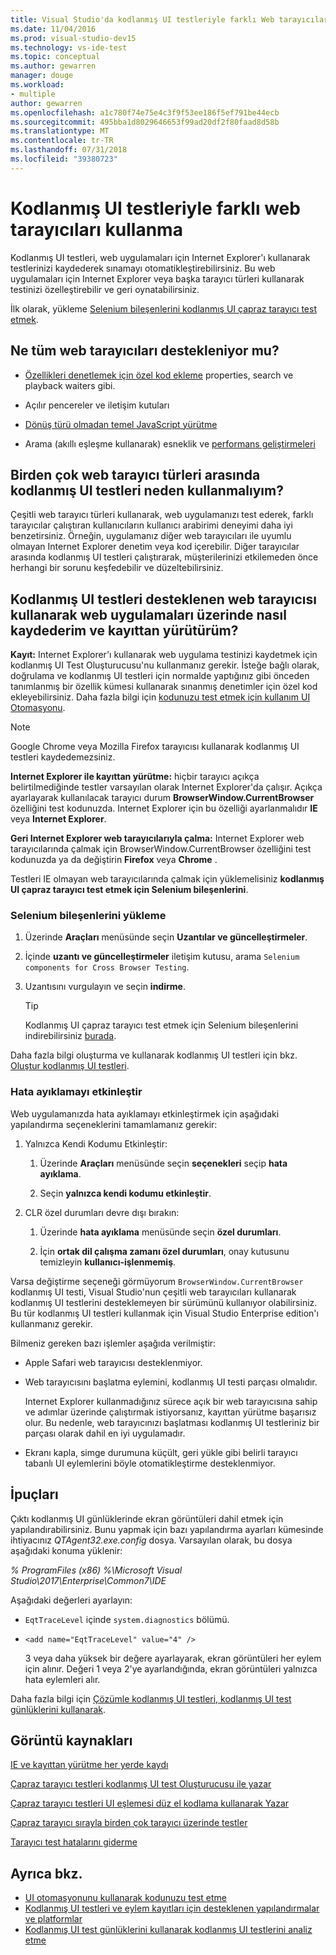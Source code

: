 ```yaml
---
title: Visual Studio'da kodlanmış UI testleriyle farklı Web tarayıcıları kullanma
ms.date: 11/04/2016
ms.prod: visual-studio-dev15
ms.technology: vs-ide-test
ms.topic: conceptual
ms.author: gewarren
manager: douge
ms.workload:
- multiple
author: gewarren
ms.openlocfilehash: a1c780f74e75e4c3f9f53ee186f5ef791be44ecb
ms.sourcegitcommit: 495bba1d8029646653f99ad20df2f80faad8d58b
ms.translationtype: MT
ms.contentlocale: tr-TR
ms.lasthandoff: 07/31/2018
ms.locfileid: "39380723"
---
```

# <a name="use-different-web-browsers-with-coded-ui-tests"></a>Kodlanmış UI testleriyle farklı web tarayıcıları kullanma

Kodlanmış UI testleri, web uygulamaları için Internet Explorer'ı kullanarak testlerinizi kaydederek sınamayı otomatikleştirebilirsiniz. Bu web uygulamaları için Internet Explorer veya başka tarayıcı türleri kullanarak testinizi özelleştirebilir ve geri oynatabilirsiniz.

İlk olarak, yükleme [Selenium bileşenlerini kodlanmış UI çapraz tarayıcı test etmek](https://marketplace.visualstudio.com/items?itemName=AtinBansal.SeleniumcomponentsforCodedUICrossBrowserTesting).

## <a name="whats-supported-across-all-web-browsers"></a>Ne tüm web tarayıcıları destekleniyor mu?

-   [Özellikleri denetlemek için özel kod ekleme](http://blogs.msdn.com/b/visualstudioalm/archive/2012/12/10/coded-ui-test-configuring-search-properties-while-recording-on-internet-explorer.aspx) properties, search ve playback waiters gibi.

-   Açılır pencereler ve iletişim kutuları

-   [Dönüş türü olmadan temel JavaScript yürütme](http://blogs.msdn.com/b/visualstudioalm/archive/2013/01/18/introducing-jscript-execution-on-internetexplorer-and-crossbrowser-in-coded-ui-test.aspx)

-   Arama (akıllı eşleşme kullanarak) esneklik ve [performans geliştirmeleri](http://blogs.msdn.com/b/visualstudioalm/archive/2012/02/01/guidelines-on-improving-performance-of-coded-ui-test-playback.aspx)

## <a name="why-should-i-use-coded-ui-tests-across-multiple-web-browser-types"></a>Birden çok web tarayıcı türleri arasında kodlanmış UI testleri neden kullanmalıyım?

Çeşitli web tarayıcı türleri kullanarak, web uygulamanızı test ederek, farklı tarayıcılar çalıştıran kullanıcıların kullanıcı arabirimi deneyimi daha iyi benzetirsiniz. Örneğin, uygulamanız diğer web tarayıcıları ile uyumlu olmayan Internet Explorer denetim veya kod içerebilir. Diğer tarayıcılar arasında kodlanmış UI testleri çalıştırarak, müşterilerinizi etkilemeden önce herhangi bir sorunu keşfedebilir ve düzeltebilirsiniz.

## <a name="how-do-i-record-and-play-back-coded-ui-tests-on-web-applications-using-the-supported-web-browsers"></a>Kodlanmış UI testleri desteklenen web tarayıcısı kullanarak web uygulamaları üzerinde nasıl kaydederim ve kayıttan yürütürüm?

**Kayıt:** Internet Explorer'ı kullanarak web uygulama testinizi kaydetmek için kodlanmış UI Test Oluşturucusu'nu kullanmanız gerekir. İsteğe bağlı olarak, doğrulama ve kodlanmış UI testleri için normalde yaptığınız gibi önceden tanımlanmış bir özellik kümesi kullanarak sınanmış denetimler için özel kod ekleyebilirsiniz. Daha fazla bilgi için [kodunuzu test etmek için kullanım UI Otomasyonu](../test/use-ui-automation-to-test-your-code.md).

> [!NOTE]
> Google Chrome veya Mozilla Firefox tarayıcısı kullanarak kodlanmış UI testleri kaydedemezsiniz.

 **Internet Explorer ile kayıttan yürütme:** hiçbir tarayıcı açıkça belirtilmediğinde testler varsayılan olarak Internet Explorer'da çalışır. Açıkça ayarlayarak kullanılacak tarayıcı durum **BrowserWindow.CurrentBrowser** özelliğini test kodunuzda. Internet Explorer için bu özelliği ayarlanmalıdır **IE** veya **Internet Explorer**.

 **Geri Internet Explorer web tarayıcılarıyla çalma:** Internet Explorer web tarayıcılarında çalmak için BrowserWindow.CurrentBrowser özelliğini test kodunuzda ya da değiştirin **Firefox** veya **Chrome** .

 Testleri IE olmayan web tarayıcılarında çalmak için yüklemelisiniz **kodlanmış UI çapraz tarayıcı test etmek için Selenium bileşenlerini**.

### <a name="install-selenium-components"></a>Selenium bileşenlerini yükleme

1.  Üzerinde **Araçları** menüsünde seçin **Uzantılar ve güncelleştirmeler**.

2.  İçinde **uzantı ve güncelleştirmeler** iletişim kutusu, arama `Selenium components for Cross Browser Testing`.

3.  Uzantısını vurgulayın ve seçin **indirme**.

    > [!TIP]
    > Kodlanmış UI çapraz tarayıcı test etmek için Selenium bileşenlerini indirebilirsiniz [burada](https://marketplace.visualstudio.com/items?itemName=AtinBansal.SeleniumcomponentsforCodedUICrossBrowserTesting).

Daha fazla bilgi oluşturma ve kullanarak kodlanmış UI testleri için bkz. [Oluştur kodlanmış UI testleri](../test/use-ui-automation-to-test-your-code.md).

### <a name="enable-debugging"></a>Hata ayıklamayı etkinleştir

Web uygulamanızda hata ayıklamayı etkinleştirmek için aşağıdaki yapılandırma seçeneklerini tamamlamanız gerekir:

1.  Yalnızca Kendi Kodumu Etkinleştir:

    1.  Üzerinde **Araçları** menüsünde seçin **seçenekleri** seçip **hata ayıklama**.

    2.  Seçin **yalnızca kendi kodumu etkinleştir**.

2.  CLR özel durumları devre dışı bırakın:

    1.  Üzerinde **hata ayıklama** menüsünde seçin **özel durumları**.

    2.  İçin **ortak dil çalışma zamanı özel durumları**, onay kutusunu temizleyin **kullanıcı-işlenmemiş**.

Varsa değiştirme seçeneği görmüyorum `BrowserWindow.CurrentBrowser` kodlanmış UI testi, Visual Studio'nun çeşitli web tarayıcıları kullanarak kodlanmış UI testlerini desteklemeyen bir sürümünü kullanıyor olabilirsiniz. Bu tür kodlanmış UI testleri kullanmak için Visual Studio Enterprise edition'ı kullanmanız gerekir.

Bilmeniz gereken bazı işlemler aşağıda verilmiştir:

- Apple Safari web tarayıcısı desteklenmiyor.

- Web tarayıcısını başlatma eylemini, kodlanmış UI testi parçası olmalıdır.

   Internet Explorer kullanmadığınız sürece açık bir web tarayıcısına sahip ve adımlar üzerinde çalıştırmak istiyorsanız, kayıttan yürütme başarısız olur. Bu nedenle, web tarayıcınızı başlatması kodlanmış UI testleriniz bir parçası olarak dahil en iyi uygulamadır.

- Ekranı kapla, simge durumuna küçült, geri yükle gibi belirli tarayıcı tabanlı UI eylemlerini böyle otomatikleştirme desteklenmiyor.

## <a name="tips"></a>İpuçları

Çıktı kodlanmış UI günlüklerinde ekran görüntüleri dahil etmek için yapılandırabilirsiniz. Bunu yapmak için bazı yapılandırma ayarları kümesinde ihtiyacınız *QTAgent32.exe.config* dosya. Varsayılan olarak, bu dosya aşağıdaki konuma yüklenir:

*% ProgramFiles (x86) %\Microsoft Visual Studio\2017\Enterprise\Common7\IDE*

Aşağıdaki değerleri ayarlayın:

- `EqtTraceLevel` içinde `system.diagnostics` bölümü.

- `<add name="EqtTraceLevel" value="4" />`

   3 veya daha yüksek bir değere ayarlayarak, ekran görüntüleri her eylem için alınır. Değeri 1 veya 2'ye ayarlandığında, ekran görüntüleri yalnızca hata eylemleri alır.

Daha fazla bilgi için [Çözümle kodlanmış UI testleri, kodlanmış UI test günlüklerini kullanarak](../test/analyzing-coded-ui-tests-using-coded-ui-test-logs.md).

## <a name="video-resources"></a>Görüntü kaynakları

 [IE ve kayıttan yürütme her yerde kaydı](https://skydrive.live.com/redir?resid=AE5CD7309CCCC43C!183&authkey=!ANqaLtCZbtJrImU)

 [Çapraz tarayıcı testleri kodlanmış UI test Oluşturucusu ile yazar](https://skydrive.live.com/redir?resid=AE5CD7309CCCC43C!184&authkey=!AKG8CSow_qmeTq8)

 [Çapraz tarayıcı testleri UI eşlemesi düz el kodlama kullanarak Yazar](https://skydrive.live.com/redir?resid=AE5CD7309CCCC43C!186&authkey=!AJaEvxJnsefyAT4)

 [Çapraz tarayıcı sırayla birden çok tarayıcı üzerinde testler](https://skydrive.live.com/redir?resid=AE5CD7309CCCC43C!187&authkey=!ADI8eCQkxHnpOR8)

 [Tarayıcı test hatalarını giderme](https://skydrive.live.com/redir?resid=AE5CD7309CCCC43C!182&authkey=!AEpS48i295B49FI)

## <a name="see-also"></a>Ayrıca bkz.

- [UI otomasyonunu kullanarak kodunuzu test etme](../test/use-ui-automation-to-test-your-code.md)
- [Kodlanmış UI testleri ve eylem kayıtları için desteklenen yapılandırmalar ve platformlar](../test/supported-configurations-and-platforms-for-coded-ui-tests-and-action-recordings.md)
- [Kodlanmış UI test günlüklerini kullanarak kodlanmış UI testlerini analiz etme](../test/analyzing-coded-ui-tests-using-coded-ui-test-logs.md)
